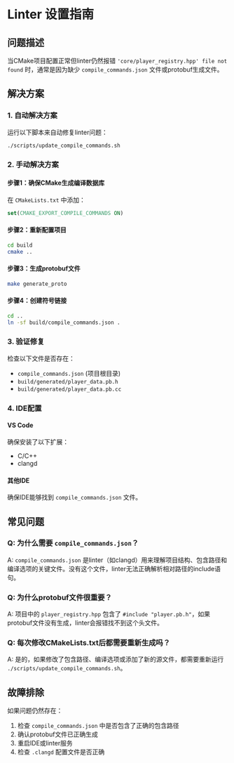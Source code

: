 # Linter 设置指南

## 问题描述

当CMake项目配置正常但linter仍然报错 `'core/player_registry.hpp' file not found` 时，通常是因为缺少 `compile_commands.json` 文件或protobuf生成文件。

## 解决方案

### 1. 自动解决方案

运行以下脚本来自动修复linter问题：

```bash
./scripts/update_compile_commands.sh
```

### 2. 手动解决方案

#### 步骤1：确保CMake生成编译数据库

在 `CMakeLists.txt` 中添加：

```cmake
set(CMAKE_EXPORT_COMPILE_COMMANDS ON)
```

#### 步骤2：重新配置项目

```bash
cd build
cmake ..
```

#### 步骤3：生成protobuf文件

```bash
make generate_proto
```

#### 步骤4：创建符号链接

```bash
cd ..
ln -sf build/compile_commands.json .
```

### 3. 验证修复

检查以下文件是否存在：

- `compile_commands.json` (项目根目录)
- `build/generated/player_data.pb.h`
- `build/generated/player_data.pb.cc`

### 4. IDE配置

#### VS Code

确保安装了以下扩展：
- C/C++
- clangd

#### 其他IDE

确保IDE能够找到 `compile_commands.json` 文件。

## 常见问题

### Q: 为什么需要 `compile_commands.json`？

A: `compile_commands.json` 是linter（如clangd）用来理解项目结构、包含路径和编译选项的关键文件。没有这个文件，linter无法正确解析相对路径的include语句。

### Q: 为什么protobuf文件很重要？

A: 项目中的 `player_registry.hpp` 包含了 `#include "player.pb.h"`，如果protobuf文件没有生成，linter会报错找不到这个头文件。

### Q: 每次修改CMakeLists.txt后都需要重新生成吗？

A: 是的，如果修改了包含路径、编译选项或添加了新的源文件，都需要重新运行 `./scripts/update_compile_commands.sh`。

## 故障排除

如果问题仍然存在：

1. 检查 `compile_commands.json` 中是否包含了正确的包含路径
2. 确认protobuf文件已正确生成
3. 重启IDE或linter服务
4. 检查 `.clangd` 配置文件是否正确 